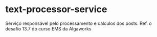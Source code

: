 # text-processor-service
Serviço responsável pelo processamento e cálculos dos posts. Ref. o desafio 13.7 do curso EMS da Algaworks
